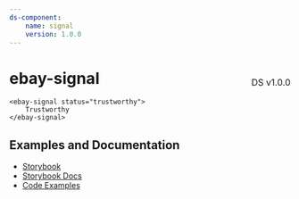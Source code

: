```yaml
---
ds-component:
    name: signal
    version: 1.0.0
---
```


<h1 style='display: flex; justify-content: space-between; align-items: center;'>
    <span>
        ebay-signal
    </span>
    <span style='font-weight: normal; font-size: medium; margin-bottom: -15px;'>
        DS v1.0.0
    </span>
</h1>

```marko
<ebay-signal status="trustworthy">
    Trustworthy
</ebay-signal>
```

## Examples and Documentation

-   [Storybook](https://ebay.github.io/ebayui-core/?path=/story/graphics-icons-ebay-signal)
-   [Storybook Docs](https://ebay.github.io/ebayui-core/?path=/docs/graphics-icons-ebay-signal)
-   [Code Examples](https://github.com/eBay/ebayui-core/tree/master/src/components/ebay-signal/examples)
